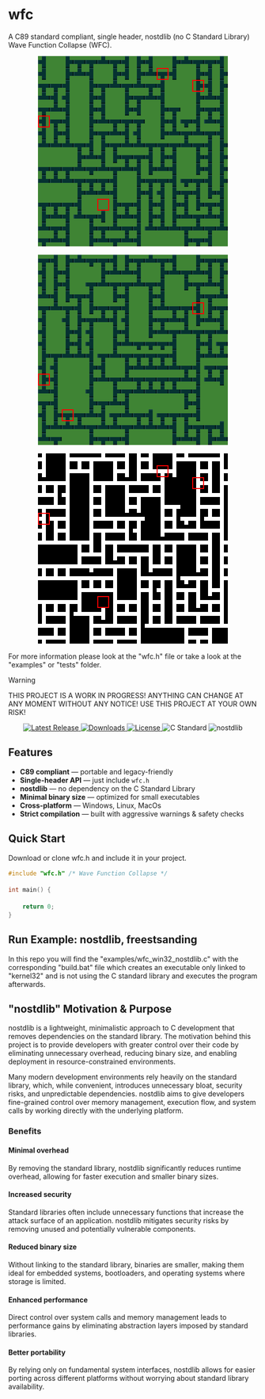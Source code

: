 # wfc
A C89 standard compliant, single header, nostdlib (no C Standard Library) Wave Function Collapse (WFC).

<p align="center">
<a href="https://github.com/nickscha/wfc"><img src="assets/wfc_simple_colored.png"></a>
</p>
<p align="center">
<a href="https://github.com/nickscha/wfc"><img src="assets/wfc.gif"></a>
</p>
<p align="center">
<a href="https://github.com/nickscha/wfc"><img src="assets/wfc_simple.png"></a>
</p>

For more information please look at the "wfc.h" file or take a look at the "examples" or "tests" folder.

> [!WARNING]
> THIS PROJECT IS A WORK IN PROGRESS! ANYTHING CAN CHANGE AT ANY MOMENT WITHOUT ANY NOTICE! USE THIS PROJECT AT YOUR OWN RISK!

<p align="center">
  <a href="https://github.com/nickscha/wfc/releases">
    <img src="https://img.shields.io/github/v/release/nickscha/wfc?style=flat-square&color=blue" alt="Latest Release">
  </a>
  <a href="https://github.com/nickscha/wfc/releases">
    <img src="https://img.shields.io/github/downloads/nickscha/wfc/total?style=flat-square&color=brightgreen" alt="Downloads">
  </a>
  <a href="https://opensource.org/licenses/MIT">
    <img src="https://img.shields.io/badge/License-MIT-yellow.svg?style=flat-square" alt="License">
  </a>
  <img src="https://img.shields.io/badge/Standard-C89-orange?style=flat-square" alt="C Standard">
  <img src="https://img.shields.io/badge/nolib-nostdlib-lightgrey?style=flat-square" alt="nostdlib">
</p>

## **Features**
- **C89 compliant** — portable and legacy-friendly  
- **Single-header API** — just include `wfc.h`  
- **nostdlib** — no dependency on the C Standard Library  
- **Minimal binary size** — optimized for small executables  
- **Cross-platform** — Windows, Linux, MacOs 
- **Strict compilation** — built with aggressive warnings & safety checks  

## Quick Start

Download or clone wfc.h and include it in your project.

```C
#include "wfc.h" /* Wave Function Collapse */

int main() {

    return 0;
}
```

## Run Example: nostdlib, freestsanding

In this repo you will find the "examples/wfc_win32_nostdlib.c" with the corresponding "build.bat" file which
creates an executable only linked to "kernel32" and is not using the C standard library and executes the program afterwards.

## "nostdlib" Motivation & Purpose

nostdlib is a lightweight, minimalistic approach to C development that removes dependencies on the standard library. The motivation behind this project is to provide developers with greater control over their code by eliminating unnecessary overhead, reducing binary size, and enabling deployment in resource-constrained environments.

Many modern development environments rely heavily on the standard library, which, while convenient, introduces unnecessary bloat, security risks, and unpredictable dependencies. nostdlib aims to give developers fine-grained control over memory management, execution flow, and system calls by working directly with the underlying platform.

### Benefits

#### Minimal overhead
By removing the standard library, nostdlib significantly reduces runtime overhead, allowing for faster execution and smaller binary sizes.

#### Increased security
Standard libraries often include unnecessary functions that increase the attack surface of an application. nostdlib mitigates security risks by removing unused and potentially vulnerable components.

#### Reduced binary size
Without linking to the standard library, binaries are smaller, making them ideal for embedded systems, bootloaders, and operating systems where storage is limited.

#### Enhanced performance
Direct control over system calls and memory management leads to performance gains by eliminating abstraction layers imposed by standard libraries.

#### Better portability
By relying only on fundamental system interfaces, nostdlib allows for easier porting across different platforms without worrying about standard library availability.
